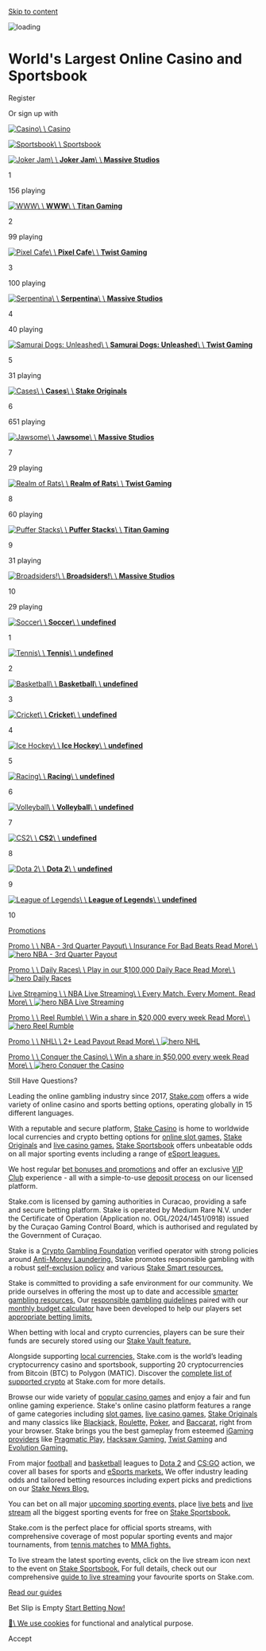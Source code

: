 [Skip to content](https://stake.com/#main-content)

![loading](https://stake.com/_app/immutable/assets/Stake-preloader.ynQo6d0c.gif)

# World's Largest Online Casino and Sportsbook

Register

Or sign up with

[![Casino](https://mediumrare.imgix.net/explore-casino-en.png?w=700&h=460&fit=min&auto=format)\\
\\
Casino](https://stake.com/casino/home)

[![Sportsbook](https://mediumrare.imgix.net/explore-sports-en.png?w=700&h=460&fit=min&auto=format)\\
\\
Sportsbook](https://stake.com/sports/home)

[![Joker Jam](https://mediumrare.imgix.net/f09d7634c8080d2de36474ce938027caec7b7caa6afcd56cef20d76d1c924815?w=360&h=472&fit=min&auto=format)\\
\\
**Joker Jam**\\
\\
**Massive Studios**](https://stake.com/casino/games/massive-joker-jam)

1

156 playing

[![WWW](https://mediumrare.imgix.net/4d29ab8f5eabcc842525a9b7ee03493661a3d8d875db174986f592bd2597075d?w=360&h=472&fit=min&auto=format)\\
\\
**WWW**\\
\\
**Titan Gaming**](https://stake.com/casino/games/titan-gaming-www)

2

99 playing

[![Pixel Cafe](https://mediumrare.imgix.net/3e1e3bf9dd732adcd0528ffa34a1145fb642a8741d1aacf456ea0a6a8f13d1ed?w=360&h=472&fit=min&auto=format)\\
\\
**Pixel Cafe**\\
\\
**Twist Gaming**](https://stake.com/casino/games/twist-gaming-pixel-cafe)

3

100 playing

[![Serpentina](https://mediumrare.imgix.net/3d967e29862a836a5dd0f86c49f7c9a8424f08666f762bf92979b76d1838799a?w=360&h=472&fit=min&auto=format)\\
\\
**Serpentina**\\
\\
**Massive Studios**](https://stake.com/casino/games/massive-serpentina)

4

40 playing

[![Samurai Dogs: Unleashed](https://mediumrare.imgix.net/0214747eb02b3a0af3814cd675439101b8317b2b5408060dcb67b4303718b779?w=360&h=472&fit=min&auto=format)\\
\\
**Samurai Dogs: Unleashed**\\
\\
**Twist Gaming**](https://stake.com/casino/games/twist-gaming-samurai-dogs-unleashed)

5

31 playing

[![Cases](https://mediumrare.imgix.net/5da127925ac99a19da0cd888e5436049bc42f8ee4002df80cdc817f0501ab8a7?w=360&h=472&fit=min&auto=format)\\
\\
**Cases**\\
\\
**Stake Originals**](https://stake.com/casino/games/cases)

6

651 playing

[![Jawsome](https://mediumrare.imgix.net/79f0304396d05b691f01f19773b091c97810c4a9dac75c6a9bef73058437213a?w=360&h=472&fit=min&auto=format)\\
\\
**Jawsome**\\
\\
**Massive Studios**](https://stake.com/casino/games/massive-jawsome)

7

29 playing

[![Realm of Rats](https://mediumrare.imgix.net/1e832988ee976b8a17b2d0877148407ad9bb3a9051ed9e7889182f629d76b3d2?w=360&h=472&fit=min&auto=format)\\
\\
**Realm of Rats**\\
\\
**Twist Gaming**](https://stake.com/casino/games/twist-gaming-realm-of-rats)

8

60 playing

[![Puffer Stacks](https://mediumrare.imgix.net/59fd8e01d5e95a31b7820351442fbbf33ed732dbcc0e7e17ec7a92eef2698558?w=360&h=472&fit=min&auto=format)\\
\\
**Puffer Stacks**\\
\\
**Titan Gaming**](https://stake.com/casino/games/titan-gaming-puffer-stacks)

9

31 playing

[![Broadsiders!](https://mediumrare.imgix.net/02f9a481dff62177d13330c47afa45d2b6b1257705a53c771b117ab6206c99c8?w=360&h=472&fit=min&auto=format)\\
\\
**Broadsiders!**\\
\\
**Massive Studios**](https://stake.com/casino/games/massive-broadsiders)

10

29 playing

[![Soccer](https://mediumrare.imgix.net/soccer-en.png?w=360&h=472&fit=min&auto=format)\\
\\
**Soccer**\\
\\
**undefined**](https://stake.com/sports/soccer)

1

[![Tennis](https://mediumrare.imgix.net/tennis-en.png?w=360&h=472&fit=min&auto=format)\\
\\
**Tennis**\\
\\
**undefined**](https://stake.com/sports/tennis)

2

[![Basketball](https://mediumrare.imgix.net/basketball-en.png?w=360&h=472&fit=min&auto=format)\\
\\
**Basketball**\\
\\
**undefined**](https://stake.com/sports/basketball)

3

[![Cricket](https://mediumrare.imgix.net/cricket-en.png?w=360&h=472&fit=min&auto=format)\\
\\
**Cricket**\\
\\
**undefined**](https://stake.com/sports/cricket)

4

[![Ice Hockey](https://mediumrare.imgix.net/ice-hockey-en.png?w=360&h=472&fit=min&auto=format)\\
\\
**Ice Hockey**\\
\\
**undefined**](https://stake.com/sports/ice-hockey)

5

[![Racing](https://mediumrare.imgix.net/racing-en.png?w=360&h=472&fit=min&auto=format)\\
\\
**Racing**\\
\\
**undefined**](https://stake.com/sports/racing/horse-racing)

6

[![Volleyball](https://mediumrare.imgix.net/volleyball-en.png?w=360&h=472&fit=min&auto=format)\\
\\
**Volleyball**\\
\\
**undefined**](https://stake.com/sports/volleyball)

7

[![CS2](https://mediumrare.imgix.net/counter-strike-en.png?w=360&h=472&fit=min&auto=format)\\
\\
**CS2**\\
\\
**undefined**](https://stake.com/sports/counter-strike)

8

[![Dota 2](https://mediumrare.imgix.net/dota-2-en.png?w=360&h=472&fit=min&auto=format)\\
\\
**Dota 2**\\
\\
**undefined**](https://stake.com/sports/dota-2)

9

[![League of Legends](https://mediumrare.imgix.net/league-of-legends-en.png?w=360&h=472&fit=min&auto=format)\\
\\
**League of Legends**\\
\\
**undefined**](https://stake.com/sports/league-of-legends)

10

[Promotions](https://stake.com/promotions)

[Promo \\
\\
NBA - 3rd Quarter Payout\\
\\
Insurance For Bad Beats Read More\\
\\
![hero NBA - 3rd Quarter Payout](https://cdn.sanity.io/images/tdrhge4k/production/71ee0bfddc41611121888ae696f05657a4bae511-1080x1080.png?w=440&h=440&fit=min&auto=format)](https://stake.com/promotions/promotion/nba-3rd-quarter-payout)

[Promo \\
\\
Daily Races\\
\\
Play in our $100,000 Daily Race Read More\\
\\
![hero Daily Races](https://cdn.sanity.io/images/tdrhge4k/production/5fb8f7b8211dc695b4aebc6337d6ef3f0d7b6042-1080x1080.jpg?w=440&h=440&fit=min&auto=format)](https://stake.com/promotions/promotion/stake-races)

[Live Streaming \\
\\
NBA Live Streaming\\
\\
Every Match. Every Moment. Read More\\
\\
![hero NBA Live Streaming](https://cdn.sanity.io/images/tdrhge4k/production/5b06bcb00b926f8fbd72f39c0c149d6d6c7aad98-1080x1080.png?w=440&h=440&fit=min&auto=format)](https://stake.com/sports/basketball/usa/nba)

[Promo \\
\\
Reel Rumble\\
\\
Win a share in $20,000 every week Read More\\
\\
![hero Reel Rumble](https://cdn.sanity.io/images/tdrhge4k/production/a65d51cd7a4b89974acd4f8aaed4d1b94cc8c9a4-1080x1080.png?w=440&h=440&fit=min&auto=format)](https://stake.com/promotions/promotion/reel-rumble)

[Promo \\
\\
NHL\\
\\
2+ Lead Payout Read More\\
\\
![hero NHL](https://cdn.sanity.io/images/tdrhge4k/production/a592a85977632ebe4d3702d8efd37f9ad1e1c330-1080x1080.png?w=440&h=440&fit=min&auto=format)](https://stake.com/promotions/promotion/nhl-2-lead-payout)

[Promo \\
\\
Conquer the Casino\\
\\
Win a share in $50,000 every week Read More\\
\\
![hero Conquer the Casino](https://cdn.sanity.io/images/tdrhge4k/production/58616b2af4de1968bb8f1c3ea675a3c69197139e-1080x1080.jpg?w=440&h=440&fit=min&auto=format)](https://stake.com/promotions/promotion/conquer-the-casino)

Still Have Questions?

Leading the online gambling industry since 2017, [Stake.com](https://stake.com/) offers a wide variety of online casino and sports betting options, operating globally in 15 different languages.

With a reputable and secure platform, [Stake Casino](https://stake.com/casino/home) is home to worldwide local currencies and crypto betting options for [online slot games,](https://stake.com/casino/group/slots) [Stake Originals](https://stake.com/casino/group/stake-originals) and [live casino games.](https://stake.com/casino/group/live-casino) [Stake Sportsbook](https://stake.com/sports/home) offers unbeatable odds on all major sporting events including a range of [eSport leagues.](https://stake.com/sports/esports)

We host regular [bet bonuses and promotions](https://stake.com/promotions) and offer an exclusive [VIP Club](https://stake.com/vip-club) experience - all with a simple-to-use [deposit process](https://stake.com/blog/deposit-withdrawal-methods-online-betting) on our licensed platform.

Stake.com is licensed by gaming authorities in Curacao, providing a safe and secure betting platform. Stake is operated by Medium Rare N.V. under the Certificate of Operation (Application no. OGL/2024/1451/0918) issued by the Curaçao Gaming Control Board, which is authorised and regulated by the Government of Curaçao.

Stake is a [Crypto Gambling Foundation](https://cryptogambling.org/) verified operator with strong policies around [Anti-Money Laundering.](https://stake.com/policies/anti-money-laundering) Stake promotes responsible gambling with a robust [self-exclusion policy](https://stake.com/policies/self-exclusion) and various [Stake Smart resources.](https://stake.com/responsible-gambling/stake-smart)

Stake is committed to providing a safe environment for our community. We pride ourselves in offering the most up to date and accessible [smarter gambling resources.](https://stake.com/responsible-gambling/stake-smart) Our [responsible gambling guidelines](https://stake.com/blog/responsible-gambling-online-guide-stake-smart) paired with our [monthly budget calculator](https://stake.com/responsible-gambling/calculator) have been developed to help our players set [appropriate betting limits.](https://stake.com/blog/how-much-to-gamble-budget-calculator)

When betting with local and crypto currencies, players can be sure their funds are securely stored using our [Stake Vault feature.](https://stake.com/blog/how-to-use-our-vault)

Alongside supporting [local currencies,](https://stake.com/blog/local-currency-deposit-withdraw-guide) Stake.com is the world’s leading cryptocurrency casino and sportsbook, supporting 20 cryptocurrencies from Bitcoin (BTC) to Polygon (MATIC). Discover the [complete list of supported crypto](https://stake.com/blog/what-crypto-does-stake-offer) at Stake.com for more details.

Browse our wide variety of [popular casino games](https://stake.com/casino/group/recommended-slots) and enjoy a fair and fun online gaming experience. Stake's online casino platform features a range of game categories including [slot games,](https://stake.com/casino/group/slots) [live casino games,](https://stake.com/casino/group/live-casino) [Stake Originals](https://stake.com/casino/group/stake-originals) and many classics like [Blackjack,](https://stake.com/casino/group/blackjack) [Roulette,](https://stake.com/casino/group/roulette) [Poker,](https://stake.com/casino/group/poker) and [Baccarat,](https://stake.com/casino/group/baccarat) right from your browser. Stake brings you the best gameplay from esteemed [iGaming providers](https://stake.com/casino/collection/provider) like [Pragmatic Play,](https://stake.com/casino/group/pragmatic-play) [Hacksaw Gaming,](https://stake.com/casino/group/hacksaw-gaming) [Twist Gaming](https://stake.com/casino/group/twist-gaming) and [Evolution Gaming.](https://stake.com/casino/group/evolution-gaming)

From major [football](https://stake.com/sports/soccer) and [basketball](https://stake.com/sports/basketball) leagues to [Dota 2](https://stake.com/sports/dota-2) and [CS:GO](https://stake.com/sports/counter-strike) action, we cover all bases for sports and [eSports markets.](https://stake.com/sports/esports) We offer industry leading odds and tailored betting resources including expert picks and predictions on our [Stake News Blog.](https://stake.com/blog)

You can bet on all major [upcoming sporting events,](https://stake.com/sports/upcoming) place [live bets](https://stake.com/blog/live-betting-vs-pre-match-betting) and [live stream](https://stake.com/blog/how-to-watch-live-stream-sports-free) all the biggest sporting events for free on [Stake Sportsbook.](https://stake.com/sports/home)

Stake.com is the perfect place for official sports streams, with comprehensive coverage of most popular sporting events and major tournaments, from [tennis matches](https://stake.com/sports/tennis) to [MMA fights.](https://stake.com/sports/mma)

To live stream the latest sporting events, click on the live stream icon next to the event on [Stake Sportsbook.](https://stake.com/sports/home) For full details, check out our comprehensive [guide to live streaming](https://stake.com/blog/how-to-watch-live-stream-sports-free) your favourite sports on Stake.com.

[Read our guides](https://stake.com/blog/category/how-to-guides)

Bet Slip is Empty [Start Betting Now!](https://stake.com/sports/home)

[🍪\\
We use cookies](https://stake.com/policies/cookies) for functional and analytical purpose.

Accept